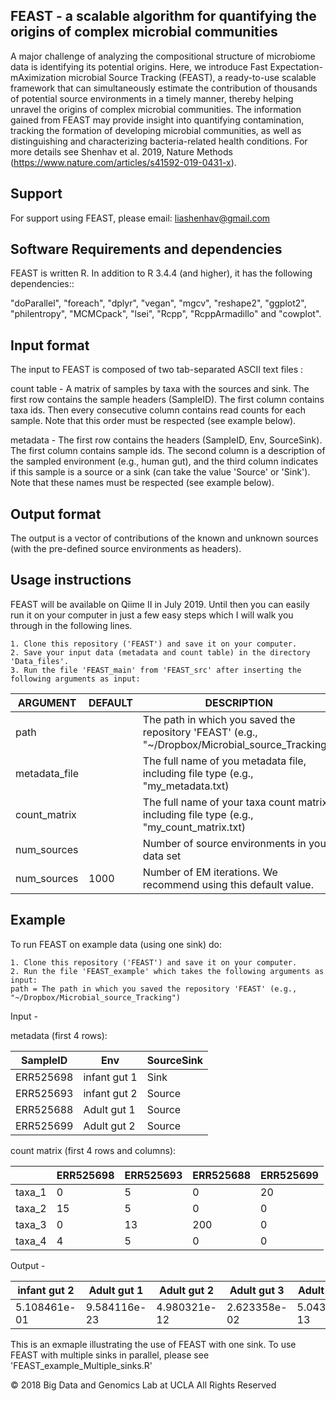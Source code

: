 FEAST - a scalable algorithm for quantifying the origins of complex microbial communities
-----------------------

A major challenge of analyzing the compositional structure of microbiome data is identifying its potential origins. Here, we introduce Fast Expectation-mAximization microbial Source Tracking (FEAST), a ready-to-use scalable framework that can simultaneously estimate the contribution of thousands of potential source environments in a timely manner, thereby helping unravel the origins of complex microbial communities. The information gained from FEAST may provide insight into quantifying contamination, tracking the formation of developing microbial communities, as well as distinguishing and characterizing bacteria-related health conditions. 
For more details see Shenhav et al. 2019, Nature Methods (https://www.nature.com/articles/s41592-019-0431-x).

Support
-----------------------

For support using FEAST, please email: liashenhav@gmail.com


Software Requirements and dependencies
-----------------------

FEAST is written R. In addition to R 3.4.4 (and higher), it has the following dependencies::

"doParallel", "foreach",  "dplyr", "vegan", "mgcv", "reshape2", "ggplot2", "philentropy", "MCMCpack", "lsei", "Rcpp", "RcppArmadillo" and "cowplot".


Input format
-----------------------
The input to FEAST is composed of two tab-separated ASCII text files :

count table  - A matrix of samples by taxa with the sources and sink. The first row contains the sample headers (SampleID). The first column contains taxa ids. Then every consecutive column contains read counts for each sample. Note that this order must be respected (see example below).

metadata -  The first row contains the headers (SampleID, Env, SourceSink). The first column contains sample ids. The second column is a description of the sampled environment (e.g., human gut), and the third column indicates if this sample is a source or a sink (can take the value 'Source' or 'Sink'). Note that these names must be respected  (see example below).



Output format
-----------------------

The output is a vector of  contributions of the known and unknown sources (with the pre-defined source environments as headers). 

Usage instructions
---------------------------

FEAST will be available on Qiime II in July 2019. Until then you can easily run it on your computer in just a few easy steps which I will walk you through in the following lines. 

	1. Clone this repository ('FEAST') and save it on your computer.
	2. Save your input data (metadata and count table) in the directory 'Data_files'.
	3. Run the file 'FEAST_main' from 'FEAST_src' after inserting the following arguments as input:


| ARGUMENT | DEFAULT |DESCRIPTION |
| ------------- | ------------- |------------- |
| path  |   |The path in which you saved the repository 'FEAST' (e.g., "~/Dropbox/Microbial_source_Tracking") |
| metadata_file  |   |The full name of you metadata file, including file type (e.g., "my_metadata.txt) |
| count_matrix   |   |The full name of your taxa count matrix, including file type (e.g., "my_count_matrix.txt)  |
| num_sources  |   |Number of source environments in your data set  |
| num_sources  | 1000  |Number of EM iterations. We recommend using this default value.   |




Example
---------------------------

To run FEAST on example data (using one sink) do:

	
	1. Clone this repository ('FEAST') and save it on your computer.
	2. Run the file 'FEAST_example' which takes the following arguments as input:
	path = The path in which you saved the repository 'FEAST' (e.g., "~/Dropbox/Microbial_source_Tracking") 
	

Input - 

metadata (first 4 rows):

| SampleID | Env |SourceSink | 
| ------------- | ------------- |------------- |
| ERR525698  |  infant gut 1 | Sink |
| ERR525693  |  infant gut 2 | Source | 
| ERR525688   |  Adult gut 1 | Source| 
| ERR525699  |  Adult gut 2 | Source | 


count matrix (first 4 rows and columns):

| | ERR525698 |ERR525693 | ERR525688| ERR525699|
| ------------- | ------------- |------------- |------------- |------------- |
| taxa_1  |  0 | 5 | 0|20 |
| taxa_2  |  15 | 5 | 0|0 |
| taxa_3  |  0 | 13 | 200|0 |
| taxa_4  |  4 | 5 | 0|0 |

 

Output - 

| infant gut 2  |Adult gut 1 | Adult gut 2| Adult gut 3| Adult skin 1 |  Adult skin 2|  Adult skin 3| Soil 1 | Soil 2 | unknown|
| ------------- | ------------- |------------- |------------- |------------- |------------- |------------- |------------- |------------- |------------- |
|  5.108461e-01  |  9.584116e-23 | 4.980321e-12 | 2.623358e-02|5.043635e-13 | 8.213667e-59| 1.773058e-10 |  2.704118e-14 |  3.460067e-02 |  4.283196e-01 |



This is an exmaple illustrating the use of FEAST with one sink. To use FEAST with multiple sinks in parallel, please see 'FEAST_example_Multiple_sinks.R'

© 2018 Big Data and Genomics Lab at UCLA All Rights Reserved
